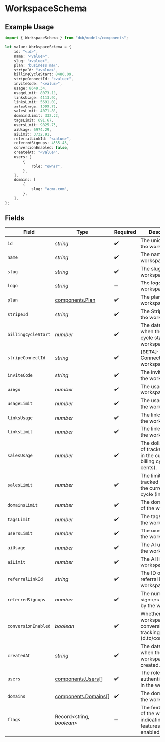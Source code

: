 # WorkspaceSchema

## Example Usage

```typescript
import { WorkspaceSchema } from "dub/models/components";

let value: WorkspaceSchema = {
    id: "<id>",
    name: "<value>",
    slug: "<value>",
    plan: "business max",
    stripeId: "<value>",
    billingCycleStart: 8480.09,
    stripeConnectId: "<value>",
    inviteCode: "<value>",
    usage: 8649.34,
    usageLimit: 8073.19,
    linksUsage: 4113.97,
    linksLimit: 5691.01,
    salesUsage: 1399.72,
    salesLimit: 4071.83,
    domainsLimit: 332.22,
    tagsLimit: 691.67,
    usersLimit: 9825.75,
    aiUsage: 6974.29,
    aiLimit: 3732.91,
    referralLinkId: "<value>",
    referredSignups: 4535.43,
    conversionEnabled: false,
    createdAt: "<value>",
    users: [
        {
            role: "owner",
        },
    ],
    domains: [
        {
            slug: "acme.com",
        },
    ],
};
```

## Fields

| Field                                                                         | Type                                                                          | Required                                                                      | Description                                                                   |
| ----------------------------------------------------------------------------- | ----------------------------------------------------------------------------- | ----------------------------------------------------------------------------- | ----------------------------------------------------------------------------- |
| `id`                                                                          | *string*                                                                      | :heavy_check_mark:                                                            | The unique ID of the workspace.                                               |
| `name`                                                                        | *string*                                                                      | :heavy_check_mark:                                                            | The name of the workspace.                                                    |
| `slug`                                                                        | *string*                                                                      | :heavy_check_mark:                                                            | The slug of the workspace.                                                    |
| `logo`                                                                        | *string*                                                                      | :heavy_minus_sign:                                                            | The logo of the workspace.                                                    |
| `plan`                                                                        | [components.Plan](../../models/components/plan.md)                            | :heavy_check_mark:                                                            | The plan of the workspace.                                                    |
| `stripeId`                                                                    | *string*                                                                      | :heavy_check_mark:                                                            | The Stripe ID of the workspace.                                               |
| `billingCycleStart`                                                           | *number*                                                                      | :heavy_check_mark:                                                            | The date and time when the billing cycle starts for the workspace.            |
| `stripeConnectId`                                                             | *string*                                                                      | :heavy_check_mark:                                                            | [BETA]: The Stripe Connect ID of the workspace.                               |
| `inviteCode`                                                                  | *string*                                                                      | :heavy_check_mark:                                                            | The invite code of the workspace.                                             |
| `usage`                                                                       | *number*                                                                      | :heavy_check_mark:                                                            | The usage of the workspace.                                                   |
| `usageLimit`                                                                  | *number*                                                                      | :heavy_check_mark:                                                            | The usage limit of the workspace.                                             |
| `linksUsage`                                                                  | *number*                                                                      | :heavy_check_mark:                                                            | The links usage of the workspace.                                             |
| `linksLimit`                                                                  | *number*                                                                      | :heavy_check_mark:                                                            | The links limit of the workspace.                                             |
| `salesUsage`                                                                  | *number*                                                                      | :heavy_check_mark:                                                            | The dollar amount of tracked revenue in the current billing cycle (in cents). |
| `salesLimit`                                                                  | *number*                                                                      | :heavy_check_mark:                                                            | The limit of tracked revenue in the current billing cycle (in cents).         |
| `domainsLimit`                                                                | *number*                                                                      | :heavy_check_mark:                                                            | The domains limit of the workspace.                                           |
| `tagsLimit`                                                                   | *number*                                                                      | :heavy_check_mark:                                                            | The tags limit of the workspace.                                              |
| `usersLimit`                                                                  | *number*                                                                      | :heavy_check_mark:                                                            | The users limit of the workspace.                                             |
| `aiUsage`                                                                     | *number*                                                                      | :heavy_check_mark:                                                            | The AI usage of the workspace.                                                |
| `aiLimit`                                                                     | *number*                                                                      | :heavy_check_mark:                                                            | The AI limit of the workspace.                                                |
| `referralLinkId`                                                              | *string*                                                                      | :heavy_check_mark:                                                            | The ID of the referral link of the workspace.                                 |
| `referredSignups`                                                             | *number*                                                                      | :heavy_check_mark:                                                            | The number of signups referred by the workspace.                              |
| `conversionEnabled`                                                           | *boolean*                                                                     | :heavy_check_mark:                                                            | Whether the workspace has conversion tracking enabled (d.to/conversions).     |
| `createdAt`                                                                   | *string*                                                                      | :heavy_check_mark:                                                            | The date and time when the workspace was created.                             |
| `users`                                                                       | [components.Users](../../models/components/users.md)[]                        | :heavy_check_mark:                                                            | The role of the authenticated user in the workspace.                          |
| `domains`                                                                     | [components.Domains](../../models/components/domains.md)[]                    | :heavy_check_mark:                                                            | The domains of the workspace.                                                 |
| `flags`                                                                       | Record<string, *boolean*>                                                     | :heavy_minus_sign:                                                            | The feature flags of the workspace, indicating which features are enabled.    |